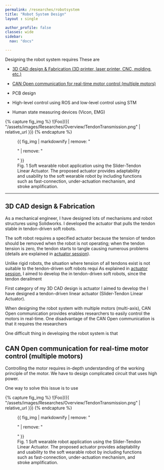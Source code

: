 ```yaml
---
permalink: /researches/robotsystem
title: "Robot System Design"
layout : single

author_profile: false
classes: wide
sidebar:
  nav: "docs"

---
```


Designing the robot system requires These are 

- [3D CAD design & Fabrication (3D printer, laser printer, CNC, molding, etc.)][3D CAD design]

- [CAN Open communication for real-time motor control (multiple motors)][CANOpen]

- PCB design

- High-level control using ROS and low-level control using STM

- Human state measuring devices (Vicon, EMG)

{% capture fig_img %}
![Foo]({{ "/assets/images/Researches/Overview/TendonTransmission.png" | relative_url }})
{% endcapture %}

<figure>
  {{ fig_img | markdownify | remove: "<p>" | remove: "</p>" }}
  <figcaption>Fig. 1 Soft wearable robot application using the Slider-Tendon Linear Actuator. The proposed actuator provides adaptability and usability to the soft wearable robot by including functions such as fast-connection, under-actuation mechanism, and stroke amplification.</figcaption>
</figure>

---
## 3D CAD design & Fabrication

As a mechanical engineer, I have designed lots of mechanisms and robot structures using Solidworks. I developed the actuator that pulls the tendon stable in tendon-driven soft robots. 

The soft robot requires a specified actuator because the tension of tendon should be removed when the robot is not operating; when the tendon tension is zero, the tendon starts to tangle causing numerous problems (details are explained in [actuator session][Actuator]). 

Unlike rigid robots, the situation where tension of all tendons exist is not suitable to 
the tendon-driven soft robots requi 
As explained in [actuator session][Actuator], I aimed to
develop the 
in tendon-driven soft robots, since the tendon derailment

First category of my 3D CAD design is actuator I aimed to develop the 
I have designed a tendon-driven linear actuator (Slider-Tendon Linear Actuator).


When designing the robot system with multiple motors (multi-axis), CAN Open communication provides enables researchers to easily control the motors in real-time. One disadvantage of the CAN Open communication is that it requires the researchers 

One difficult thing in developing the robot system is that 

## CAN Open communication for real-time motor control (multiple motors)

Controlling the motor requires in-depth understanding of the working principle of the motor. We have to design complicated circuit that uses high power. 

 One way to solve this issue is to use 

{% capture fig_img %}
![Foo]({{ "/assets/images/Researches/Overview/TendonTransmission.png" | relative_url }})
{% endcapture %}

<figure>
  {{ fig_img | markdownify | remove: "<p>" | remove: "</p>" }}
  <figcaption>Fig. 1 Soft wearable robot application using the Slider-Tendon Linear Actuator. The proposed actuator provides adaptability and usability to the soft wearable robot by including functions such as fast-connection, under-actuation mechanism, and stroke amplification.</figcaption>
</figure>

[Tmech_pdf]:https://github.com/bc-kim/bc-kim.github.io/blob/master/assets/Publications/Slider-Tendon_Linear_Actuator_With_Under-Actuation_and_Fast-Connection_for_Soft_Wearable_Robots.pdf
[Tmech_link]: https://ieeexplore.ieee.org/document/9314058 
[3D CAD design]: /researches/robotsystem#3d-cad-design--fabrication
[up]: /researches/robotsystem
[Actuator]: /researches/actuator
[CANOpen]: /researches/robotsystem#can-open-communication-for-real-time-motor-control-multiple-motors